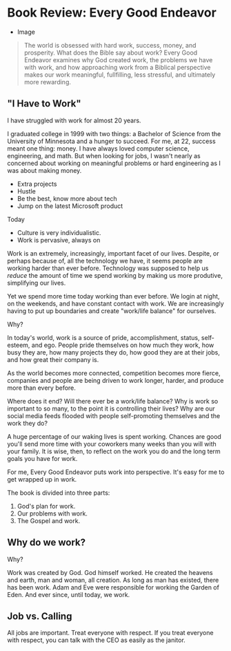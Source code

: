 # Book Review: Every Good Endeavor

* Image

> The world is obsessed with hard work, success, money, and prosperity. What
> does the Bible say about work? Every Good Endeavor examines why God created
> work, the problems we have with work, and how approaching work from a Biblical
> perspective makes our work meaningful, fullfilling, less stressful, and
> ultimately more rewarding.

## "I Have to Work"

I have struggled with work for almost 20 years. 

I graduated college in 1999 with two things: a Bachelor of Science from the
University of Minnesota and a hunger to succeed. For me, at 22, success
meant one thing: money. I have always loved computer science, engineering, and
math. But when looking for jobs, I wasn't nearly as concerned about working on
meaningful problems or hard engineering as I was about making money.


* Extra projects
* Hustle
* Be the best, know more about tech
* Jump on the latest Microsoft product

Today

* Culture is very individualistic.
* Work is pervasive, always on


Work is an extremely, increasingly, important facet of our lives. Despite, or
perhaps because of, all the technology we have, it seems people are working
harder than ever before. Technology was supposed to help us *reduce* the amount
of time we spend working by making us more produtive, simplifying our lives. 

Yet we spend more time today working than ever before. We login at night, on the
weekends, and have constant contact with work. We are increasingly having to put
up boundaries and create "work/life balance" for ourselves.

Why?

In today's world, work is a source of pride, accomplishment, status,
self-esteem, and ego. People pride themselves on how much they work, how busy
they are, how many projects they do, how good they are at their jobs, and how
great their company is. 

As the world becomes more connected, competition becomes more fierce, companies
and people are being driven to work longer, harder, and produce more than every
before. 

Where does it end? Will there ever be a work/life balance? Why is work so
important to so many, to the point it is controlling their lives? Why are our
social media feeds flooded with people self-promoting themselves and the work
they do?

A huge percentage of our waking lives is spent working. Chances are good you'll
send more time with your coworkers many weeks than you will with your family. It
is wise, then, to reflect on the work you do and the long term goals you have
for work.

For me, Every Good Endeavor puts work into perspective. It's easy for me to get
wrapped up in work. 

The book is divided into three parts:

1. God's plan for work.
1. Our problems with work.
1. The Gospel and work.


## Why do we work?


Why?

Work was created by God. God himself worked. He created the heavens and earth,
man and woman, all creation. As long as man has existed, there has been work. Adam and Eve
were responsible for working the Garden of Eden. And ever since, until today,
we work. 


## Job vs. Calling

All jobs are important. Treat everyone with respect. If you treat everyone with
respect, you can talk with the CEO as easily as the janitor. 